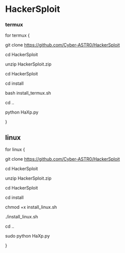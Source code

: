 # HackerSploit
<h3>termux</h3>
for termux {

git clone https://github.com/Cyber-ASTR0/HackerSploit

cd HackerSploit

unzip HackerSploit.zip

cd HackerSploit

cd install

bash install_termux.sh

cd ..

python HaXp.py

}
<h2>linux</h2>
for linux {

git clone https://github.com/Cyber-ASTR0/HackerSploit

cd HackerSploit

unzip HackerSploit.zip

cd HackerSploit

cd install

chmod +x install_linux.sh

./install_linux.sh

cd ..

sudo python HaXp.py

}
